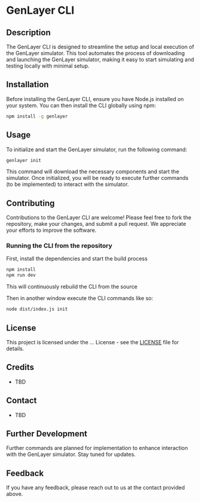 # GenLayer CLI

## Description

The GenLayer CLI is designed to streamline the setup and local execution of the GenLayer simulator. This tool automates the process of downloading and launching the GenLayer simulator, making it easy to start simulating and testing locally with minimal setup.

## Installation

Before installing the GenLayer CLI, ensure you have Node.js installed on your system. You can then install the CLI globally using npm:

```bash
npm install -g genlayer
```

## Usage

To initialize and start the GenLayer simulator, run the following command:

```bash
genlayer init
```

This command will download the necessary components and start the simulator. Once initialized, you will be ready to execute further commands (to be implemented) to interact with the simulator.

## Contributing

Contributions to the GenLayer CLI are welcome! Please feel free to fork the repository, make your changes, and submit a pull request. We appreciate your efforts to improve the software.

### Running the CLI from the repository

First, install the dependencies and start the build process
```bash
npm install
npm run dev
```
This will continuously rebuild the CLI from the source

Then in another window execute the CLI commands like so:

```bash
node dist/index.js init
```

## License

This project is licensed under the ... License - see the [LICENSE](LICENSE) file for details.

## Credits

- TBD

## Contact

- TBD

## Further Development

Further commands are planned for implementation to enhance interaction with the GenLayer simulator. Stay tuned for updates.

## Feedback

If you have any feedback, please reach out to us at the contact provided above.
